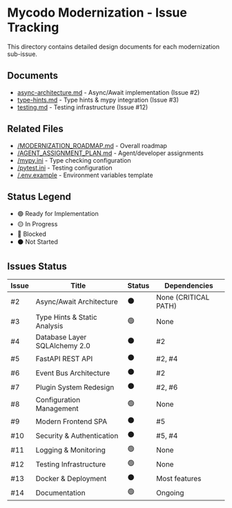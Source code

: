 # Mycodo Modernization - Issue Tracking

This directory contains detailed design documents for each modernization sub-issue.

## Documents

- [async-architecture.md](async-architecture.md) - Async/Await implementation (Issue #2)
- [type-hints.md](type-hints.md) - Type hints & mypy integration (Issue #3)
- [testing.md](testing.md) - Testing infrastructure (Issue #12)

## Related Files

- [/MODERNIZATION_ROADMAP.md](/MODERNIZATION_ROADMAP.md) - Overall roadmap
- [/AGENT_ASSIGNMENT_PLAN.md](/AGENT_ASSIGNMENT_PLAN.md) - Agent/developer assignments
- [/mypy.ini](/mypy.ini) - Type checking configuration
- [/pytest.ini](/pytest.ini) - Testing configuration
- [/.env.example](/.env.example) - Environment variables template

## Status Legend

- 🟢 Ready for Implementation
- 🟡 In Progress
- 🔴 Blocked
- ⚫ Not Started

## Issues Status

| Issue | Title | Status | Dependencies |
|-------|-------|--------|--------------|
| #2 | Async/Await Architecture | ⚫ | None (CRITICAL PATH) |
| #3 | Type Hints & Static Analysis | 🟢 | None |
| #4 | Database Layer SQLAlchemy 2.0 | ⚫ | #2 |
| #5 | FastAPI REST API | ⚫ | #2, #4 |
| #6 | Event Bus Architecture | ⚫ | #2 |
| #7 | Plugin System Redesign | ⚫ | #2, #6 |
| #8 | Configuration Management | 🟢 | None |
| #9 | Modern Frontend SPA | ⚫ | #5 |
| #10 | Security & Authentication | ⚫ | #5, #4 |
| #11 | Logging & Monitoring | 🟢 | None |
| #12 | Testing Infrastructure | 🟢 | None |
| #13 | Docker & Deployment | ⚫ | Most features |
| #14 | Documentation | 🟢 | Ongoing |
